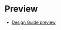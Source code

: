 # Preview

* [Design Guide preview](https://raw.githack.com/w3c/coga/design-doc-transfer/design/index.html)
